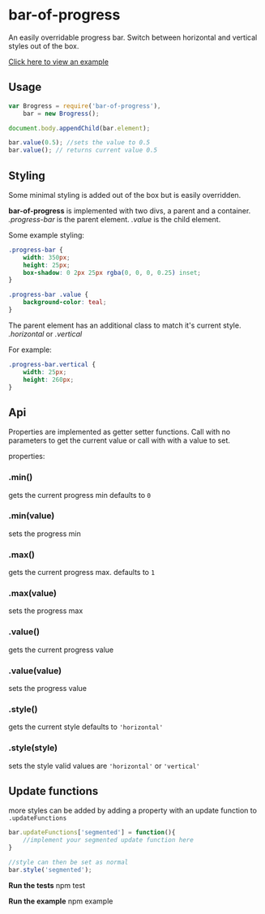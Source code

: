 bar-of-progress
===============
An easily overridable progress bar.
Switch between horizontal and vertical styles out of the box.

[Click here to view an example](https://cdn.rawgit.com/MatthewLarner/bar-of-progress/master/example/index.html)

## Usage
```javascript
var Brogress = require('bar-of-progress'),
    bar = new Brogress();

document.body.appendChild(bar.element);

bar.value(0.5); //sets the value to 0.5
bar.value(); // returns current value 0.5
```

## Styling
Some minimal styling is added out of the box but is easily overridden.

**bar-of-progress** is implemented with two divs, a parent and a container.
 *.progress-bar*  is the parent element.
 *.value* is the child element.

Some example styling:
```css
.progress-bar {
    width: 350px;
    height: 25px;
    box-shadow: 0 2px 25px rgba(0, 0, 0, 0.25) inset;
}

.progress-bar .value {
    background-color: teal;
}
```
The parent element has an additional class to match it's current style.
*.horizontal* or *.vertical*

For example:
```css
.progress-bar.vertical {
    width: 25px;
    height: 260px;
}
```

## Api
Properties are implemented as getter setter functions.
Call with no parameters to get the current value or call with with a value to set.

properties:

### .min()
gets the current progress min
defaults to `0`
### .min(value)
sets the progress min

### .max()
gets the current progress max.
defaults to `1`
### .max(value)
sets the progress max

### .value()
gets the current progress value
### .value(value)
sets the progress value

### .style()
gets the current style
defaults to `'horizontal'`
### .style(style)
sets the style
valid values are `'horizontal'` or `'vertical'`

## Update functions
more styles can be added by adding a property with an update function to
`.updateFunctions`

```javascript
bar.updateFunctions['segmented'] = function(){
    //implement your segmented update function here
}

//style can then be set as normal
bar.style('segmented');
```

**Run the tests**
npm test

**Run the example**
npm example

